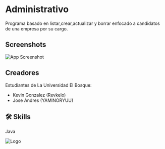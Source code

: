 # Administrativo

Programa basado en listar,crear,actualizar y borrar enfocado a candidatos de una empresa por su cargo.


## Screenshots

![App Screenshot](.Administrativo/Screenshot/Captura.png?raw=true "Programa")


## Creadores

Estudiantes de La Universidad El Bosque:

- Kevin Gonzalez (Revkelo)
- Jose Andres (YAMlNORYUU)

## 🛠 Skills
Java

![Logo](https://artemisa.unbosque.edu.co/serviciosacademicos/consulta/educacioncontinuada/certificadodiploma/assets/imgs/logoUniversidadElBosque.png)
